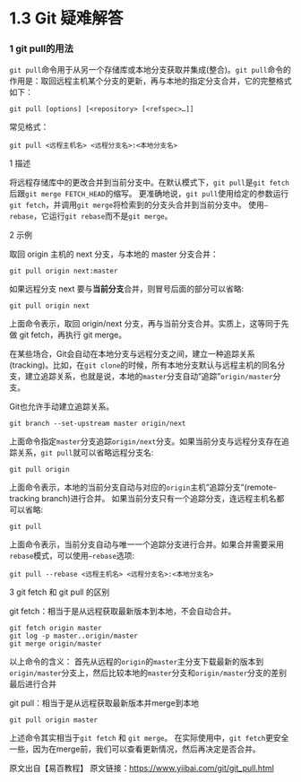 # 1.3 Git 疑难解答

### 1 git pull的用法

`git pull`命令用于从另一个存储库或本地分支获取并集成(整合)。`git pull`命令的作用是：取回远程主机某个分支的更新，再与本地的指定分支合并，它的完整格式如下：
```
git pull [options] [<repository> [<refspec>…]]
```

常见格式：
```
git pull <远程主机名> <远程分支名>:<本地分支名>
```

1 描述

将远程存储库中的更改合并到当前分支中。在默认模式下，`git pull`是`git fetch`后跟`git merge FETCH_HEAD`的缩写。
更准确地说，`git pull`使用给定的参数运行`git fetch`，并调用`git merge`将检索到的分支头合并到当前分支中。 
使用`–rebase`，它运行`git rebase`而不是`git merge`。

2 示例

取回 origin 主机的 next 分支，与本地的 master 分支合并： 
```
git pull origin next:master
```

如果远程分支 next 要与**当前分支**合并，则冒号后面的部分可以省略:
```
git pull origin next
```
上面命令表示，取回 origin/next 分支，再与当前分支合并。实质上，这等同于先做 git fetch，再执行 git merge。


在某些场合，Git会自动在本地分支与远程分支之间，建立一种追踪关系(tracking)。比如，在`git clone`的时候，所有本地分支默认与远程主机的同名分支，建立追踪关系，也就是说，本地的`master`分支自动”追踪”`origin/master`分支。

Git也允许手动建立追踪关系。
```
git branch --set-upstream master origin/next
```
上面命令指定`master`分支追踪`origin/next`分支。如果当前分支与远程分支存在追踪关系，`git pull`就可以省略远程分支名:
```
git pull origin
```
上面命令表示，本地的当前分支自动与对应的`origin`主机”追踪分支”(remote-tracking branch)进行合并。
如果当前分支只有一个追踪分支，连远程主机名都可以省略:
```
git pull
```
上面命令表示，当前分支自动与唯一一个追踪分支进行合并。如果合并需要采用`rebase`模式，可以使用`–rebase`选项:
```
git pull --rebase <远程主机名> <远程分支名>:<本地分支名>
```

3 git fetch 和 git pull 的区别

git fetch：相当于是从远程获取最新版本到本地，不会自动合并。
```
git fetch origin master
git log -p master..origin/master
git merge origin/master
```

以上命令的含义：
首先从远程的`origin`的`master`主分支下载最新的版本到`origin/master`分支上，然后比较本地的`master`分支和`origin/master`分支的差别最后进行合并

git pull：相当于是从远程获取最新版本并merge到本地
```
git pull origin master
```

上述命令其实相当于`git fetch` 和 `git merge`。
在实际使用中，`git fetch`更安全一些，因为在merge前，我们可以查看更新情况，然后再决定是否合并。

原文出自【易百教程】
原文链接：https://www.yiibai.com/git/git_pull.html